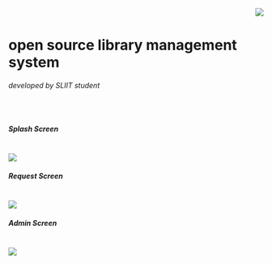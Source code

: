 

<img src="https://user-images.githubusercontent.com/73921592/132159471-8076200c-a23d-495d-9275-ca7fa244b760.jpg" align="right" ><br>
<h1 color="blue">open source library management system</h1><h6> developed by SLIIT student </h6><br>
<h5>Splash Screen</h5><br/>
<img src="https://user-images.githubusercontent.com/73921592/132158366-e20650c6-d0b5-471f-978b-77b8e166a2cf.png">
<h5>Request Screen</h5><br>
 
<img src="https://user-images.githubusercontent.com/73921592/132158373-6ecc2202-bb35-4a3e-96d6-f8d4af81bdc3.png">
<br><h5>Admin Screen</h5><br>
<img src="https://user-images.githubusercontent.com/73921592/132158378-90fc94d5-6374-4acc-9035-53310bebdc3a.png">
 
